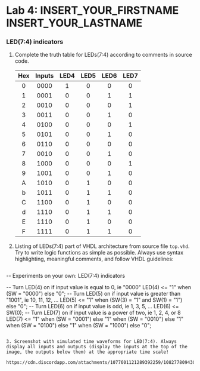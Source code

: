 # Lab 4: INSERT_YOUR_FIRSTNAME INSERT_YOUR_LASTNAME

### LED(7:4) indicators

1. Complete the truth table for LEDs(7:4) according to comments in source code.

   | **Hex** | **Inputs** | **LED4** | **LED5** | **LED6** | **LED7** |
   | :-: | :-: | :-: | :-: | :-: | :-: |
   | 0 | 0000 | 1 | 0 | 0 | 0 |
   | 1 | 0001 | 0 | 0 | 1 | 1 |
   | 2 | 0010 | 0 | 0 | 0 | 1 |
   | 3 | 0011 | 0 | 0 | 1 | 0 |
   | 4 | 0100 | 0 | 0 | 0 | 1 |
   | 5 | 0101 | 0 | 0 | 1 | 0 |
   | 6 | 0110 | 0 | 0 | 0 | 0 |
   | 7 | 0010 | 0 | 0 | 1 | 0 |
   | 8 | 1000 | 0 | 0 | 0 | 1 |
   | 9 | 1001 | 0 | 0 | 1 | 0 |
   | A | 1010 | 0 | 1 | 0 | 0 |
   | b | 1011 | 0 | 1 | 1 | 0 |
   | C | 1100 | 0 | 1 | 0 | 0 |
   | d | 1110 | 0 | 1 | 1 | 0 |
   | E | 1110 | 0 | 1 | 0 | 0 |
   | F | 1111 | 0 | 1 | 1 | 0 |

2. Listing of LEDs(7:4) part of VHDL architecture from source file `top.vhd`. Try to write logic functions as simple as possible. Always use syntax highlighting, meaningful comments, and follow VHDL guidelines:

   ```vhdl
  -- Experiments on your own: LED(7:4) indicators

-- Turn LED(4) on if input value is equal to 0, ie "0000"
LED(4) <= "1" when (SW = "0000") else
          "0";
-- Turn LED(5) on if input value is greater than "1001", ie 10, 11, 12, ...
LED(5) <= "1" when (SW(3) = "1" and SW(1) = "1") else
          "0";
-- Turn LED(6) on if input value is odd, ie 1, 3, 5, ...
LED(6) <= SW(0);
-- Turn LED(7) on if input value is a power of two, ie 1, 2, 4, or 8
LED(7) <= "1" when (SW = "0001") else
          "1" when (SW = "0010") else
          "1" when (SW = "0100") else
          "1" when (SW = "1000") else
          "0";
   ```

3. Screenshot with simulated time waveforms for LED(7:4). Always display all inputs and outputs (display the inputs at the top of the image, the outputs below them) at the appropriate time scale!

https://cdn.discordapp.com/attachments/1077601121289392259/1082778094307381328/de1_4.png
